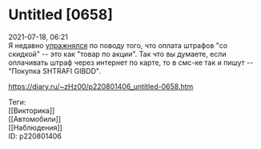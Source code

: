 Untitled [0658]
================

   
 2021-07-18, 06:21   
  Я недавно  [упражнялся](С%20этим%20товаром%20часто%20покупают)  по поводу того, что оплата штрафов "со скидкой" -- это как "товар по акции". Так что вы думаете, если оплачивать штраф через интернет по карте, то в смс-ке так и пишут -- "Покупка SHTRAFI GIBDD".   
    
 <https://diary.ru/~zHz00/p220801406_untitled-0658.htm>   
   
 Теги:   
 [[Викторика]]   
 [[Автомобили]]   
 [[Наблюдения]]   
 ID: p220801406